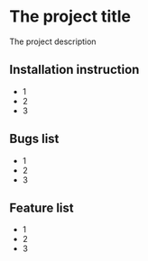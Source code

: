 # The project title
The project description

## Installation instruction
* 1
* 2
* 3

## Bugs list
+ 1
+ 2
+ 3

## Feature list
- 1
- 2
- 3
